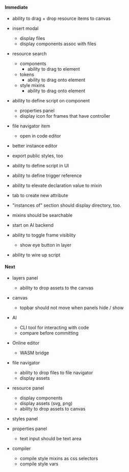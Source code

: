 #### Immediate

- ability to drag + drop resource items to canvas

- insert modal

  - display files
  - display components assoc with files

- resource search

  - components
    - ability to drag to element
  - tokens
    - ability to drag onto element
  - style mixins
    - ability to drag onto element

- ability to define script on component

  - properties panel
  - display icon for frames that have controller

- file navigator item

  - open in code editor

- better instance editor

- export public styles, too

- ability to define script in UI
- ability to define trigger reference
- ability to elevate declaration value to mixin
- tab to create new attribute
- "instances of" section should display directory, too.
- mixins should be searchable

- start on AI backend

- ability to toggle frame visiblity

  - show eye button in layer

- ability to wire up script

#### Next

- layers panel

  - ability to drop assets to the canvas

- canvas
  - topbar should not move when panels hide / show
- AI

  - CLI tool for interacting with code
  - compare before committing

- Online editor

  - WASM bridge

- file navigator

  - ability to drop files to file navigator
  - display assets

- resource panel

  - display components
  - display assets (svg, png)
  - ability to drop assets to canvas

- styles panel

- properties panel

  - text input should be text area

- compiler
  - compile style mixins as css selectors
  - compile style vars

